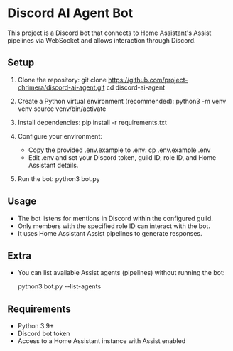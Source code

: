 Discord AI Agent Bot
====================

This project is a Discord bot that connects to Home Assistant's Assist pipelines
via WebSocket and allows interaction through Discord.

Setup
-----

1. Clone the repository:
   git clone https://github.com/project-chrimera/discord-ai-agent.git
   cd discord-ai-agent

2. Create a Python virtual environment (recommended):
   python3 -m venv venv
   source venv/bin/activate

3. Install dependencies:
   pip install -r requirements.txt

4. Configure your environment:
   - Copy the provided .env.example to .env:
     cp .env.example .env
   - Edit .env and set your Discord token, guild ID, role ID, and Home Assistant details.

5. Run the bot:
   python3 bot.py

Usage
-----

- The bot listens for mentions in Discord within the configured guild.
- Only members with the specified role ID can interact with the bot.
- It uses Home Assistant Assist pipelines to generate responses.

Extra
-----

- You can list available Assist agents (pipelines) without running the bot:

  python3 bot.py --list-agents

Requirements
------------

- Python 3.9+
- Discord bot token
- Access to a Home Assistant instance with Assist enabled
